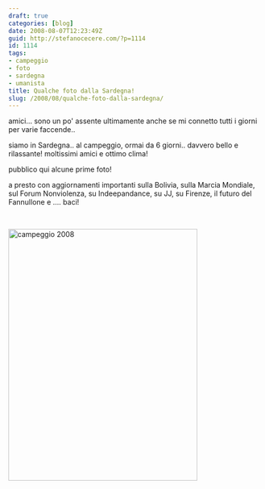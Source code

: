 ```yaml
---
draft: true
categories: [blog]
date: 2008-08-07T12:23:49Z
guid: http://stefanocecere.com/?p=1114
id: 1114
tags:
- campeggio
- foto
- sardegna
- umanista
title: Qualche foto dalla Sardegna!
slug: /2008/08/qualche-foto-dalla-sardegna/
---
```


amici… sono un po' assente ultimamente anche se mi connetto tutti i giorni per varie faccende..

siamo in Sardegna.. al campeggio, ormai da 6 giorni.. davvero bello e rilassante! moltissimi amici e ottimo clima!

pubblico qui alcune prime foto!

a presto con aggiornamenti importanti sulla Bolivia, sulla Marcia Mondiale, sul Forum Nonviolenza, su Indeepandance, su JJ, su Firenze, il futuro del Fannullone e …. baci!

 
  
[<img src="http://farm4.static.flickr.com/3115/2740492275_2b0c729ced.jpg" width="375" height="500" alt="campeggio 2008" />](http://www.flickr.com/photos/krur/sets/72157606592096177/ "campeggio 2008 di Stefano Cecere, su Flickr")
  
 